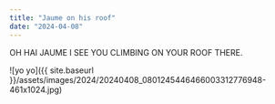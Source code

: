 ```yaml
---
title: "Jaume on his roof"
date: "2024-04-08"
---
```


OH HAI JAUME I SEE YOU CLIMBING ON YOUR ROOF THERE.

![yo yo]({{ site.baseurl }}/assets/images/2024/20240408_0801245446466003312776948-461x1024.jpg)

